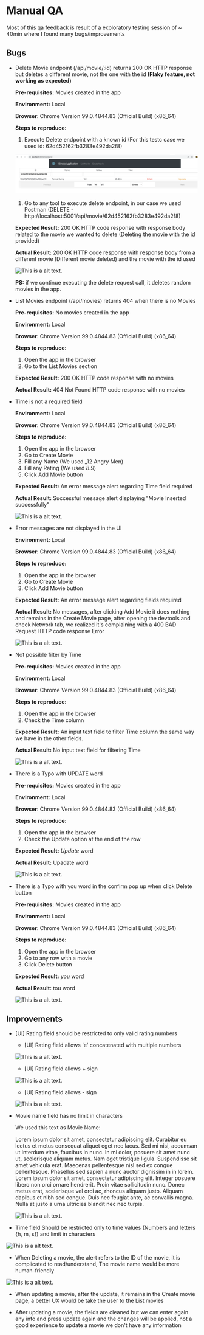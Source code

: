 # Manual QA

Most of this qa feedback is result of a exploratory testing session of ~ 40min where I found many bugs/improvements

## Bugs
* Delete Movie endpoint (/api/movie/:id) returns 200 OK HTTP response but deletes a different movie, not the one with the id **(Flaky feature, not working as expected)**

	**Pre-requisites:** Movies created in the app
	
	**Environment:** Local
	
	**Browser**: Chrome Version 99.0.4844.83 (Official Build) (x86_64)
	
	**Steps to reproduce:**
	1. Execute Delete endpoint with a known id (For this testc case we used id: 62d452162fb3283e492da2f8)

	![This is a alt text.](https://github.com/doinglivingtest/cypress-impl-fw/blob/main/manual%20testing/screenshots/stc_1.png?raw=true)

	1. Go to any tool to execute delete endpoint, in our case we used Postman
	(DELETE - http://localhost:5001/api/movie/62d452162fb3283e492da2f8)

	**Expected Result:** 200 OK HTTP code response with response body related to the movie we wanted to delete (Deleting the movie with the id provided)

	**Actual Result:** 200 OK HTTP code response with response body from a different movie
	(Different movie deleted) and the movie with the id used

	![This is a alt text.]([/screenshots/bug_0.png](https://github.com/doinglivingtest/cypress-impl-fw/blob/main/manual%20testing/screenshots/bug_0.png) "Bug")

	**PS:** if we continue executing the delete request call, it deletes random movies in the app.


* List Movies endpoint (/api/movies) returns 404 when there is no Movies

	**Pre-requisites:** No movies created in the app
	
	**Environment:** Local
	
	**Browser**: Chrome Version 99.0.4844.83 (Official Build) (x86_64)
	
	**Steps to reproduce:**
	1. Open the app in the browser
	1. Go to the List Movies section

	**Expected Result:** 200 OK HTTP code response with no movies

	**Actual Result:** 404 Not Found HTTP code response with no movies

* Time is not a required field
	
	**Environment:** Local
	
	**Browser**: Chrome Version 99.0.4844.83 (Official Build) (x86_64)
	
	**Steps to reproduce:**
	1. Open the app in the browser
	1. Go to Create Movie
	1. Fill any Name (We used _12 Angry Men)
	1. Fill any Rating (We used _8.9_)
	1. Click Add Movie button

	**Expected Result:** An error message alert regarding Time field required

	**Actual Result:** Successful message alert displaying "Movie Inserted successfully"

	![This is a alt text.](/screenshots/bug_2.png "Bug")

* Error messages are not displayed in the UI
	
	**Environment:** Local
	
	**Browser**: Chrome Version 99.0.4844.83 (Official Build) (x86_64)
	
	**Steps to reproduce:**
	1. Open the app in the browser
	1. Go to Create Movie
	1. Click Add Movie button

	**Expected Result:** An error message alert regarding fields required

	**Actual Result:** No messages, after clicking Add Movie it does nothing and remains in the Create Movie page, after opening the devtools and check Network tab, we realized it's complaining  with a 400 BAD Request HTTP code response Error

	![This is a alt text.](/screenshots/bug_3.png "Bug")

* Not possible filter by Time

	**Pre-requisites:** Movies created in the app
	
	**Environment:** Local
	
	**Browser**: Chrome Version 99.0.4844.83 (Official Build) (x86_64)
	
	**Steps to reproduce:**
	1. Open the app in the browser
	1. Check the Time column

	**Expected Result:** An input text field to filter Time column the same way we have in the other fields.

	**Actual Result:** No input text field for filtering Time

	![This is a alt text.](/screenshots/bug_4.png "Bug")

* There is a Typo with UPDATE word

	**Pre-requisites:** Movies created in the app
	
	**Environment:** Local
	
	**Browser**: Chrome Version 99.0.4844.83 (Official Build) (x86_64)
	
	**Steps to reproduce:**
	1. Open the app in the browser
	1. Check the Update option at the end of the row

	**Expected Result:** _Update_ word

	**Actual Result:** Upadate word

	![This is a alt text.](/screenshots/bug_5.png "Bug")

* There is a Typo with you word in the confirm pop up when click Delete button

	**Pre-requisites:** Movies created in the app
	
	**Environment:** Local
	
	**Browser**: Chrome Version 99.0.4844.83 (Official Build) (x86_64)
	
	**Steps to reproduce:**
	1. Open the app in the browser
	1. Go to any row with a movie
	1. Click Delete button

	**Expected Result:** _you_ word

	**Actual Result:** tou word

	![This is a alt text.](/screenshots/bug_6.png "Bug")




## Improvements

* [UI] Rating field should be restricted to only valid rating numbers 

	* [UI] Rating field allows 'e' concatenated with multiple numbers

	![This is a alt text.](/screenshots/imp_1.png "Improvement")

	* [UI] Rating field allows + sign

	![This is a alt text.](/screenshots/imp_2.png "Improvement")

	* [UI] Rating field allows - sign

	![This is a alt text.](/screenshots/imp_3.png "Improvement")

* Movie name field has no limit in characters
	
	We used this text as Movie Name:

	Lorem ipsum dolor sit amet, consectetur adipiscing elit. Curabitur eu lectus et metus consequat aliquet eget nec lacus. Sed mi nisi, accumsan ut interdum vitae, faucibus in nunc. In mi dolor, posuere sit amet nunc ut, scelerisque aliquam metus. Nam eget tristique ligula. Suspendisse sit amet vehicula erat. Maecenas pellentesque nisl sed ex congue pellentesque. Phasellus sed sapien a nunc auctor dignissim in in lorem. Lorem ipsum dolor sit amet, consectetur adipiscing elit. Integer posuere libero non orci ornare hendrerit. Proin vitae sollicitudin nunc. Donec metus erat, scelerisque vel orci ac, rhoncus aliquam justo. Aliquam dapibus et nibh sed congue. Duis nec feugiat ante, ac convallis magna. Nulla at justo a urna ultricies blandit nec nec turpis.

	![This is a alt text.](/screenshots/imp_4.png "Improvement")


* Time field Should be restricted only to time values (Numbers and letters {h, m, s}) and limit in characters

![This is a alt text.](/screenshots/imp_5.png "Improvement")


* When Deleting a movie, the alert refers to the ID of the movie, it is complicated to read/understand, The movie name would be more human-friendly

![This is a alt text.](/screenshots/imp_6.png "Improvement")

* When updating a movie, after the update, it remains in the Create movie page, a better UX would be take the user to the List movies

* After updating a movie, the fields are cleaned but we can enter again any info and press update again and the changes will be applied, not a good experience to update a movie we don't have any information
